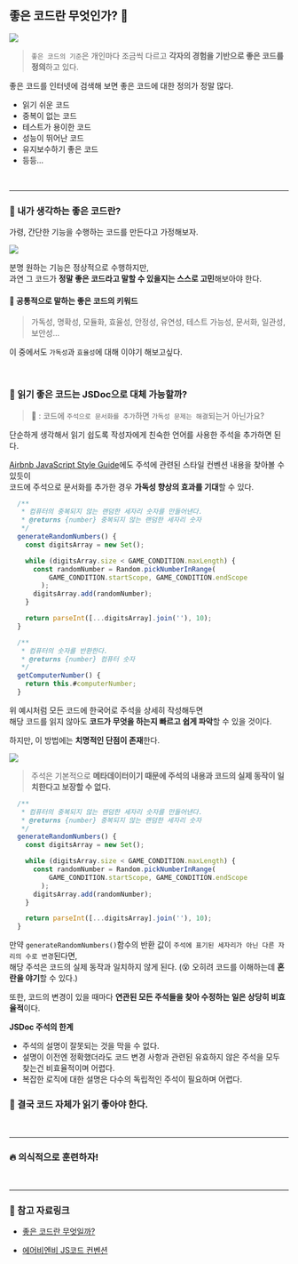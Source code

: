 ## 좋은 코드란 무엇인가? 🤔

![](https://velog.velcdn.com/images/ninto_2/post/433976d6-0468-43a2-bfe7-3aff104cdef8/image.png)

> `좋은 코드의 기준`은 개인마다 조금씩 다르고 **각자의 경험을 기반으로 좋은 코드를 정의**하고 있다.

좋은 코드를 인터넷에 검색해 보면 좋은 코드에 대한 정의가 정말 많다.

- 읽기 쉬운 코드
- 중복이 없는 코드
- 테스트가 용이한 코드
- 성능이 뛰어난 코드
- 유지보수하기 좋은 코드
- 등등...

<br>

---

### 🙆 내가 생각하는 좋은 코드란?

가령, 간단한 기능을 수행하는 코드를 만든다고 가정해보자.

![](https://velog.velcdn.com/images/ninto_2/post/2fb44288-4d74-43a2-9591-4366125bf863/image.png)

분명 원하는 기능은 정상적으로 수행하지만, <br>
과연 그 코드가 **정말 좋은 코드라고 말할 수 있을지는 스스로 고민**해보아야 한다.

#### 💬 공통적으로 말하는 좋은 코드의 키워드

> 가독성, 명확성, 모듈화, 효율성, 안정성, 유연성, 테스트 가능성, 문서화, 일관성, 보안성...

이 중에서도 `가독성`과 `효율성`에 대해 이야기 해보고싶다.

<br>

### 🤔 읽기 좋은 코드는 JSDoc으로 대체 가능할까?

> 🙋 : 코드에 `주석으로 문서화를 추가`하면 `가독성 문제는 해결`되는거 아닌가요?

단순하게 생각해서 읽기 쉽도록 작성자에게 친숙한 언어를 사용한 주석을 추가하면 된다.

[Airbnb JavaScript Style Guide](https://github.com/airbnb/javascript?tab=readme-ov-file#comments)에도 주석에 관련된 스타일 컨벤션 내용을 찾아볼 수 있듯이 <br>
코드에 주석으로 문서화를 추가한 경우 **가독성 향상의 효과를 기대**할 수 있다.

```js
  /**
   * 컴퓨터의 중복되지 않는 랜덤한 세자리 숫자를 만들어낸다.
   * @returns {number} 중복되지 않는 랜덤한 세자리 숫자
   */
  generateRandomNumbers() {
    const digitsArray = new Set();

    while (digitsArray.size < GAME_CONDITION.maxLength) {
      const randomNumber = Random.pickNumberInRange(
          GAME_CONDITION.startScope, GAME_CONDITION.endScope
        );
      digitsArray.add(randomNumber);
    }

    return parseInt([...digitsArray].join(''), 10);
  }

  /**
   * 컴퓨터의 숫자를 반환한다.
   * @returns {number} 컴퓨터 숫자
   */
  getComputerNumber() {
    return this.#computerNumber;
  }
```

위 예시처럼 모든 코드에 한국어로 주석을 상세히 작성해두면 <br>
해당 코드를 읽지 않아도 **코드가 무엇을 하는지 빠르고 쉽게 파악**할 수 있을 것이다.

하지만, 이 방법에는 **치명적인 단점이 존재**한다.

![](https://velog.velcdn.com/images/ninto_2/post/8b05a345-e1d2-4979-b6a0-5ee058ff03e1/image.png)

> 주석은 기본적으로 **메타데이터이기 때문에 주석의 내용과 코드의 실제 동작이 일치한다고 보장할 수 없다.**

```js
  /**
   * 컴퓨터의 중복되지 않는 랜덤한 세자리 숫자를 만들어낸다.
   * @returns {number} 중복되지 않는 랜덤한 세자리 숫자
   */
  generateRandomNumbers() {
    const digitsArray = new Set();

    while (digitsArray.size < GAME_CONDITION.maxLength) {
      const randomNumber = Random.pickNumberInRange(
          GAME_CONDITION.startScope, GAME_CONDITION.endScope
        );
      digitsArray.add(randomNumber);
    }

    return parseInt([...digitsArray].join(''), 10);
  }
```

만약 `generateRandomNumbers()`함수의 반환 값이 `주석에 표기된 세자리가 아닌 다른 자리의 수로 변경`된다면, <br>
해당 주석은 코드의 실제 동작과 일치하지 않게 된다. (😵 오히려 코드를 이해하는데 **혼란을 야기**할 수 있다.)

또한, 코드의 변경이 있을 때마다 **연관된 모든 주석들을 찾아 수정하는 일은 상당히 비효율적**이다.

**JSDoc 주석의 한계**

- 주석의 설명이 잘못되는 것을 막을 수 없다.
- 설명이 이전엔 정확했더라도 코드 변경 사항과 관련된 유효하지 않은 주석을 모두 찾는건 비효율적이며 어렵다.
- 복잡한 로직에 대한 설명은 다수의 독립적인 주석이 필요하며 어렵다.

### 👀 결국 코드 자체가 읽기 좋아야 한다.

<br>

---

### 🔥 의식적으로 훈련하자!

<br>

---

### 🔎 참고 자료링크

- [좋은 코드란 무엇일까?](https://blog.jbee.io/etc/%EC%A2%8B%EC%9D%80+%EC%BD%94%EB%93%9C%EB%9E%80+%EB%AC%B4%EC%97%87%EC%9D%BC%EA%B9%8C%3F)

- [에어비엔비 JS코드 컨벤션](https://github.com/airbnb/javascript)
